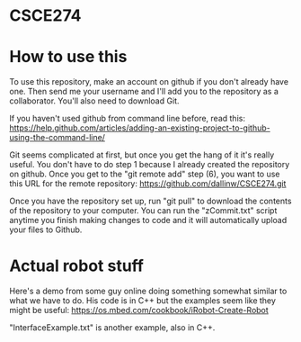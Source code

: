# CSCE274

# How to use this
To use this repository, make an account on github if you don't already have one.
Then send me your username and I'll add  you to the repository as a collaborator. You'll also need to download Git.

If you haven't used github from command line before, read this:
https://help.github.com/articles/adding-an-existing-project-to-github-using-the-command-line/

Git seems complicated at first, but once you get the hang of it it's really useful. You don't have to do step 1 because I already created the repository on github. Once you get to the "git remote add" step (6), you want to use this URL for the remote repository: 
https://github.com/dallinw/CSCE274.git

Once you have the repository set up, run "git pull" to download the contents of the repository to your computer. You can run the "zCommit.txt" script anytime you finish making changes to code and it will automatically upload your files to Github.

# Actual robot stuff

Here's a demo from some guy online doing something somewhat similar to what we
have to do. His code is in C++ but the examples seem like they might be useful:
https://os.mbed.com/cookbook/iRobot-Create-Robot 

"InterfaceExample.txt" is another example, also in C++.
